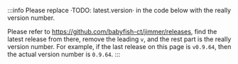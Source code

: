 :::info
Please replace ·TODO: latest.version· in the code below with the really version number. 

Please refer to https://github.com/babyfish-ct/jimmer/releases, find the latest release from there, remove the leading `v`, and the rest part is the really version number.
For example, if the last release on this page is `v0.9.64`, then the actual version number is `0.9.64`.
:::